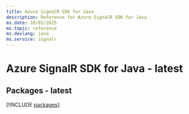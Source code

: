 ```yaml
---
title: Azure SignalR SDK for Java
description: Reference for Azure SignalR SDK for Java
ms.date: 10/03/2025
ms.topic: reference
ms.devlang: java
ms.service: signalr
---
```

# Azure SignalR SDK for Java - latest
## Packages - latest
[!INCLUDE [packages](signalr-index.md)]